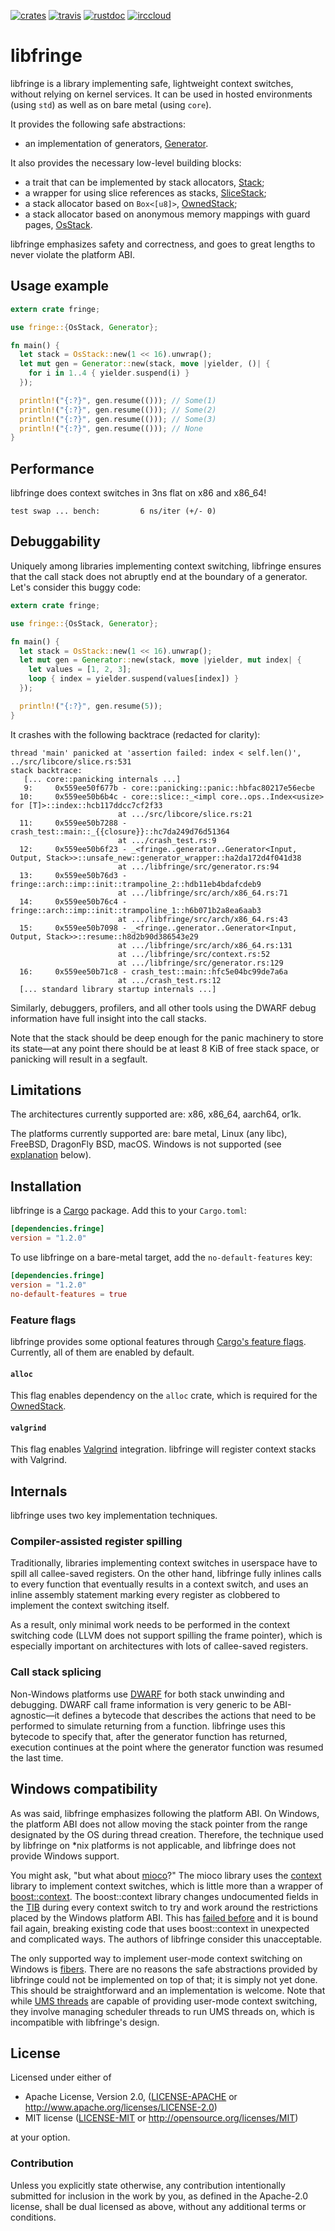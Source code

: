 [![crates][crates-badge]][crates-url]
[![travis][travis-badge]][travis-url]
[![rustdoc][rustdoc-badge]][rustdoc-url]
[![irccloud][irccloud-badge]][irccloud-url]

[crates-badge]: https://img.shields.io/crates/v/fringe.svg?style=flat-square
[crates-url]: https://crates.io/crates/fringe
[travis-badge]: https://img.shields.io/travis/nathan7/libfringe/master.svg?style=flat-square&label=travis
[travis-url]: https://travis-ci.org/nathan7/libfringe
[rustdoc-badge]: https://img.shields.io/badge/docs-rustdoc-brightgreen.svg?style=flat-square
[rustdoc-url]: https://nathan7.github.io/libfringe
[irccloud-badge]: https://img.shields.io/badge/IRC-%23libfringe-1e72ff.svg?style=flat-square
[irccloud-url]: https://www.irccloud.com/invite?channel=%23libfringe&hostname=irc.mozilla.org&port=6697&ssl=1

# libfringe

libfringe is a library implementing safe, lightweight context switches,
without relying on kernel services. It can be used in hosted environments
(using `std`) as well as on bare metal (using `core`).

It provides the following safe abstractions:
  * an implementation of generators,
    [Generator](https://nathan7.github.io/libfringe/fringe/generator/struct.Generator.html).

It also provides the necessary low-level building blocks:
  * a trait that can be implemented by stack allocators,
    [Stack](https://nathan7.github.io/libfringe/fringe/trait.Stack.html);
  * a wrapper for using slice references as stacks,
    [SliceStack](https://nathan7.github.io/libfringe/fringe/struct.SliceStack.html);
  * a stack allocator based on `Box<[u8]>`,
    [OwnedStack](https://nathan7.github.io/libfringe/fringe/struct.OwnedStack.html);
  * a stack allocator based on anonymous memory mappings with guard pages,
    [OsStack](https://nathan7.github.io/libfringe/fringe/struct.OsStack.html).

libfringe emphasizes safety and correctness, and goes to great lengths to never
violate the platform ABI.

## Usage example

```rust
extern crate fringe;

use fringe::{OsStack, Generator};

fn main() {
  let stack = OsStack::new(1 << 16).unwrap();
  let mut gen = Generator::new(stack, move |yielder, ()| {
    for i in 1..4 { yielder.suspend(i) }
  });

  println!("{:?}", gen.resume(())); // Some(1)
  println!("{:?}", gen.resume(())); // Some(2)
  println!("{:?}", gen.resume(())); // Some(3)
  println!("{:?}", gen.resume(())); // None
}
```

## Performance

libfringe does context switches in 3ns flat on x86 and x86_64!

```
test swap ... bench:         6 ns/iter (+/- 0)
```

## Debuggability

Uniquely among libraries implementing context switching, libfringe ensures that the call stack
does not abruptly end at the boundary of a generator. Let's consider this buggy code:

```rust
extern crate fringe;

use fringe::{OsStack, Generator};

fn main() {
  let stack = OsStack::new(1 << 16).unwrap();
  let mut gen = Generator::new(stack, move |yielder, mut index| {
    let values = [1, 2, 3];
    loop { index = yielder.suspend(values[index]) }
  });

  println!("{:?}", gen.resume(5));
}
```

It crashes with the following backtrace (redacted for clarity):

```
thread 'main' panicked at 'assertion failed: index < self.len()', ../src/libcore/slice.rs:531
stack backtrace:
   [... core::panicking internals ...]
   9:     0x559ee50f677b - core::panicking::panic::hbfac80217e56ecbe
  10:     0x559ee50b6b4c - core::slice::_<impl core..ops..Index<usize> for [T]>::index::hcb117ddcc7cf2f33
                        at .../src/libcore/slice.rs:21
  11:     0x559ee50b7288 - crash_test::main::_{{closure}}::hc7da249d76d51364
                        at .../crash_test.rs:9
  12:     0x559ee50b6f23 - _<fringe..generator..Generator<Input, Output, Stack>>::unsafe_new::generator_wrapper::ha2da172d4f041d38
                        at .../libfringe/src/generator.rs:94
  13:     0x559ee50b76d3 - fringe::arch::imp::init::trampoline_2::hdb11eb4bdafcdeb9
                        at .../libfringe/src/arch/x86_64.rs:71
  14:     0x559ee50b76c4 - fringe::arch::imp::init::trampoline_1::h6b071b2a8ea6aab3
                        at .../libfringe/src/arch/x86_64.rs:43
  15:     0x559ee50b7098 - _<fringe..generator..Generator<Input, Output, Stack>>::resume::h8d2b90d386543e29
                        at .../libfringe/src/arch/x86_64.rs:131
                        at .../libfringe/src/context.rs:52
                        at .../libfringe/src/generator.rs:129
  16:     0x559ee50b71c8 - crash_test::main::hfc5e04bc99de7a6a
                        at .../crash_test.rs:12
  [... standard library startup internals ...]
```

Similarly, debuggers, profilers, and all other tools using the DWARF debug information have
full insight into the call stacks.

Note that the stack should be deep enough for the panic machinery to store its state—at any point
there should be at least 8 KiB of free stack space, or panicking will result in a segfault.

## Limitations

The architectures currently supported are: x86, x86_64, aarch64, or1k.

The platforms currently supported are: bare metal, Linux (any libc),
FreeBSD, DragonFly BSD, macOS.
Windows is not supported (see [explanation](#windows-compatibility) below).

## Installation

libfringe is a [Cargo](https://crates.io) package.
Add this to your `Cargo.toml`:

```toml
[dependencies.fringe]
version = "1.2.0"
```

To use libfringe on a bare-metal target, add the `no-default-features` key:

```toml
[dependencies.fringe]
version = "1.2.0"
no-default-features = true
```

### Feature flags

[Cargo's feature flags]: http://doc.crates.io/manifest.html#the-[features]-section
libfringe provides some optional features through [Cargo's feature flags].
Currently, all of them are enabled by default.

#### `alloc`

This flag enables dependency on the `alloc` crate, which is required for
the [OwnedStack](https://nathan7.github.io/libfringe/fringe/struct.OwnedStack.html).

#### `valgrind`

This flag enables [Valgrind] integration. libfringe will register context stacks with Valgrind.

[Valgrind]: http://valgrind.org

## Internals

libfringe uses two key implementation techniques.

### Compiler-assisted register spilling

Traditionally, libraries implementing context switches in userspace have to spill all callee-saved
registers. On the other hand, libfringe fully inlines calls to every function that eventually
results in a context switch, and uses an inline assembly statement marking every register as
clobbered to implement the context switching itself.

As a result, only minimal work needs to be performed in the context switching code (LLVM does not
support spilling the frame pointer), which is especially important on architectures with lots
of callee-saved registers.

### Call stack splicing

Non-Windows platforms use [DWARF][] for both stack unwinding and debugging. DWARF call frame
information is very generic to be ABI-agnostic—it defines a bytecode that describes the actions
that need to be performed to simulate returning from a function. libfringe uses this bytecode
to specify that, after the generator function has returned, execution continues at the point
where the generator function was resumed the last time.

[dwarf]: http://dwarfstd.org

## Windows compatibility

As was said, libfringe emphasizes following the platform ABI. On Windows, the platform ABI
does not allow moving the stack pointer from the range designated by the OS during thread creation.
Therefore, the technique used by libfringe on *nix platforms is not applicable, and libfringe
does not provide Windows support.

You might ask, "but what about [mioco][]?" The mioco library uses the [context][] library to
implement context switches, which is little more than a wrapper of [boost::context][boostcontext].
The boost::context library changes undocumented fields in the [TIB][] during every context switch
to try and work around the restrictions placed by the Windows platform ABI. This has
[failed before][tibfail] and it is bound fail again, breaking existing code that uses
boost::context in unexpected and complicated ways. The authors of libfringe consider this
unacceptable.

[mioco]: https://github.com/dpc/mioco
[context]: https://github.com/zonyitoo/context-rs
[boostcontext]: http://www.boost.org/doc/libs/1_60_0/libs/context/doc/html/context/overview.html
[TIB]: https://en.wikipedia.org/wiki/Win32_Thread_Information_Block
[tibfail]: https://svn.boost.org/trac/boost/ticket/8544

The only supported way to implement user-mode context switching on Windows is [fibers][].
There are no reasons the safe abstractions provided by libfringe could not be implemented on top
of that; it is simply not yet done. This should be straightforward and an implementation is
welcome. Note that while [UMS threads][] are capable of providing user-mode context switching,
they involve managing scheduler threads to run UMS threads on, which is incompatible with
libfringe's design.

[fibers]: https://msdn.microsoft.com/en-us/library/windows/desktop/ms682661(v=vs.85).aspx
[UMS threads]: https://msdn.microsoft.com/en-us/library/windows/desktop/dd627187(v=vs.85).aspx

## License

Licensed under either of

 * Apache License, Version 2.0, ([LICENSE-APACHE](LICENSE-APACHE) or http://www.apache.org/licenses/LICENSE-2.0)
 * MIT license ([LICENSE-MIT](LICENSE-MIT) or http://opensource.org/licenses/MIT)

at your option.

### Contribution

Unless you explicitly state otherwise, any contribution intentionally
submitted for inclusion in the work by you, as defined in the Apache-2.0
license, shall be dual licensed as above, without any additional terms or
conditions.
